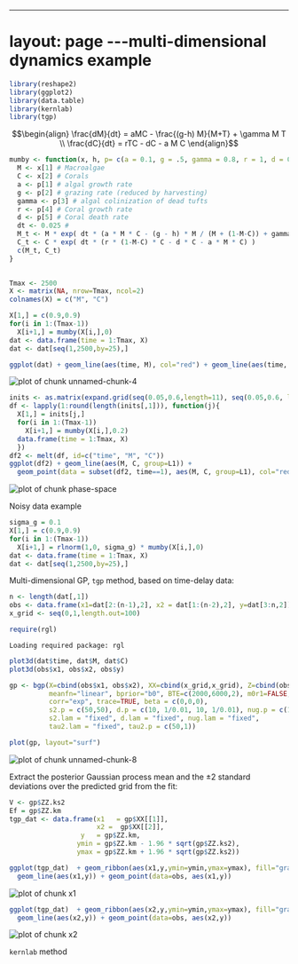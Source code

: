 ---
layout: page
---multi-dimensional dynamics example
========================================================



```r
library(reshape2)
library(ggplot2)
library(data.table)
library(kernlab)
library(tgp)
```








$$\begin{align}
\frac{dM}{dt} = aMC - \frac{(g-h) M}{M+T} + \gamma M T \\
\frac{dC}{dt} = rTC - dC - a M C 
\end{align}$$


```r
mumby <- function(x, h, p= c(a = 0.1, g = .5, gamma = 0.8, r = 1, d = 0.44)){
  M <- x[1] # Macroalgae
  C <- x[2] # Corals
  a <- p[1] # algal growth rate
  g <- p[2] # grazing rate (reduced by harvesting)
  gamma <- p[3] # algal colinization of dead tufts
  r <- p[4] # Coral growth rate
  d <- p[5] # Coral death rate
  dt <- 0.025 # 
  M_t <- M * exp( dt * (a * M * C - (g - h) * M / (M + (1-M-C)) + gamma * M * (1-M-C)) )
  C_t <- C * exp( dt * (r * (1-M-C) * C - d * C - a * M * C) )
  c(M_t, C_t)
}
                  
```



```r
Tmax <- 2500
X <- matrix(NA, nrow=Tmax, ncol=2)
colnames(X) = c("M", "C")
```





```r
X[1,] = c(0.9,0.9)
for(i in 1:(Tmax-1))
  X[i+1,] = mumby(X[i,],0)
dat <- data.frame(time = 1:Tmax, X)
dat <- dat[seq(1,2500,by=25),]
```



```r
ggplot(dat) + geom_line(aes(time, M), col="red") + geom_line(aes(time, C), col="blue")
```

![plot of chunk unnamed-chunk-4](http://carlboettiger.info/assets/figures/2012-12-11-b74ccc4566-unnamed-chunk-4.png) 







```r
inits <- as.matrix(expand.grid(seq(0.05,0.6,length=11), seq(0.05,0.6, length=11)))
df <- lapply(1:round(length(inits[,1])), function(j){
  X[1,] = inits[j,]
  for(i in 1:(Tmax-1))
    X[i+1,] = mumby(X[i,],0.2)
  data.frame(time = 1:Tmax, X)
  })
df2 <- melt(df, id=c("time", "M", "C"))
ggplot(df2) + geom_line(aes(M, C, group=L1)) + 
  geom_point(data = subset(df2, time==1), aes(M, C, group=L1), col="red")
```

![plot of chunk phase-space](http://carlboettiger.info/assets/figures/2012-12-11-b74ccc4566-phase-space.png) 







Noisy data example


```r
sigma_g = 0.1
X[1,] = c(0.9,0.9)
for(i in 1:(Tmax-1))
  X[i+1,] = rlnorm(1,0, sigma_g) * mumby(X[i,],0)
dat <- data.frame(time = 1:Tmax, X)
dat <- dat[seq(1,2500,by=25),]
```



Multi-dimensional GP, `tgp` method, based on time-delay data:



```r
n <- length(dat[,1])
obs <- data.frame(x1=dat[2:(n-1),2], x2 = dat[1:(n-2),2], y=dat[3:n,2])
x_grid <- seq(0,1,length.out=100)
```



```r
require(rgl)
```

```
Loading required package: rgl
```

```r
plot3d(dat$time, dat$M, dat$C)
plot3d(obs$x1, obs$x2, obs$y)
```




```r
gp <- bgp(X=cbind(obs$x1, obs$x2), XX=cbind(x_grid,x_grid), Z=cbind(obs$y), verb=0,
          meanfn="linear", bprior="b0", BTE=c(2000,6000,2), m0r1=FALSE,
          corr="exp", trace=TRUE, beta = c(0,0,0),
          s2.p = c(50,50), d.p = c(10, 1/0.01, 10, 1/0.01), nug.p = c(10, 1/0.01, 10, 1/0.01),
          s2.lam = "fixed", d.lam = "fixed", nug.lam = "fixed", 
          tau2.lam = "fixed", tau2.p = c(50,1))
```



```r
plot(gp, layout="surf")
```

![plot of chunk unnamed-chunk-8](http://carlboettiger.info/assets/figures/2012-12-11-b74ccc4566-unnamed-chunk-8.png) 



Extract the posterior Gaussian process mean and the $\pm 2$ standard deviations over the predicted grid from the fit:


```r
V <- gp$ZZ.ks2
Ef = gp$ZZ.km
tgp_dat <- data.frame(x1   = gp$XX[[1]], 
                      x2 =  gp$XX[[2]],
                  y   = gp$ZZ.km, 
                 ymin = gp$ZZ.km - 1.96 * sqrt(gp$ZZ.ks2), 
                 ymax = gp$ZZ.km + 1.96 * sqrt(gp$ZZ.ks2))
```





```r
ggplot(tgp_dat)  + geom_ribbon(aes(x1,y,ymin=ymin,ymax=ymax), fill="gray80") +
  geom_line(aes(x1,y)) + geom_point(data=obs, aes(x1,y)) 
```

![plot of chunk x1](http://carlboettiger.info/assets/figures/2012-12-11-b74ccc4566-x1.png) 



```r
ggplot(tgp_dat)  + geom_ribbon(aes(x2,y,ymin=ymin,ymax=ymax), fill="gray80") +
  geom_line(aes(x2,y)) + geom_point(data=obs, aes(x2,y)) 
```

![plot of chunk x2](http://carlboettiger.info/assets/figures/2012-12-11-b74ccc4566-x2.png) 




`kernlab` method

